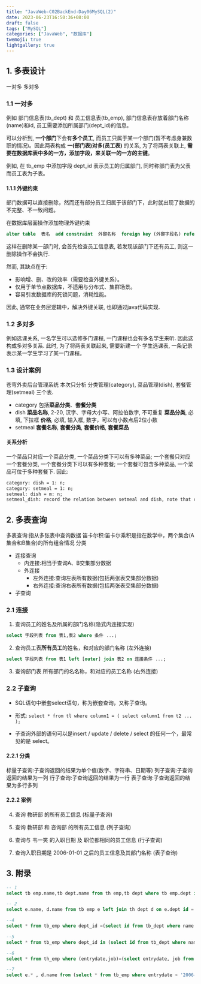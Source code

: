 ```yaml
---
title: "JavaWeb-C02BackEnd-Day06MySQL(2)"
date: 2023-06-23T16:50:36+08:00
draft: false
tags: ["MySQL"]
categories: ["JavaWeb", "数据库"]
twemoji: true
lightgallery: true
---
```


## 1. 多表设计
一对多
多对多
### 1.1 一对多
例如 部门信息表(tb_dept) 和 员工信息表(tb_emp), 部门信息表存放着部门名称(name)和id, 员工需要添加所属部门(dept_id)的信息。

可以分析到, **一个部门**下会有**多个员工**, 而员工只属于某一个部门(暂不考虑身兼数职的情况)。因此两表构成 **一(部门表)对多(员工表)** 的关系, 为了将两表关联上, **需要在数据库表中多的一方，添加字段，来关联一的一方的主键**。

例如, 在 tb_emp 中添加字段 dept_id 表示员工的归属部门, 同时称部门表为父表而员工表为子表。
#### 1.1.1 外键约束
部门数据可以直接删除，然而还有部分员工归属于该部门下，此时就出现了数据的不完整、不一致问题。

在数据库层面操作添加物理外键约束
```sql
alter table  表名  add constraint  外键名称  foreign key (外键字段名) references  主表(字段名);
```
这样在删除某一部门时, 会首先检查员工信息表, 若发现该部门下还有员工, 则这一删除操作不会执行.

然而, 其缺点在于:
* 影响增、删、改的效率（需要检查外键关系）。
* 仅用于单节点数据库，不适用与分布式、集群场景。
* 容易引发数据库的死锁问题，消耗性能。

因此, 通常在业务层逻辑中，解决外键关联, 也即通过java代码实现.

### 1.2 多对多
例如选课关系, 一名学生可以选修多门课程, 一门课程也会有多名学生来听. 因此这构成多对多关系.
此时, 为了将两表关联起来, 需要新建一个 学生选课表, 一条记录表示某一学生学习了某一门课程。

### 1.3 设计案例
苍穹外卖后台管理系统
本次只分析 分类管理(category), 菜品管理(dish), 套餐管理(setmeal) 三个表.
* category
包括**菜品分类**、**套餐分类**
* dish
**菜品名称**, 2-20, 汉字、字母大小写、阿拉伯数字, 不可重复
**菜品分类**, 必填, 下拉框
**价格**, 必填, 输入框, 数字，可以有小数点后2位小数
* setmeal
**套餐名称**, **套餐分类**, **套餐价格**, **套餐菜品**
#### 关系分析
一个菜品只对应一个菜品分类, 一个菜品分类下可以有多种菜品;
一个套餐只对应一个套餐分类, 一个套餐分类下可以有多种套餐;
一个套餐可包含多种菜品, 一个菜品可位于多种套餐下.
因此:
```cmd
category: dish = 1: n;
category: setmeal = 1: n;
setmeal: dish = m: n;
setmeal_dish: record the relation between setmeal and dish, note that copies is recorded too;
```

## 2. 多表查询
多表查询:指从多张表中查询数据
笛卡尔积:笛卡尔乘积是指在数学中，两个集合(A集合和B集合)的所有组合情况
分类
* 连接查询
  * 内连接:相当于查询A、B交集部分数据
  * 外连接
    * 左外连接:查询左表所有数据(包括两张表交集部分数据)
    * 右外连接:查询右表所有数据(包括两张表交集部分数据)
* 子查询

### 2.1 连接
1. 查询员工的姓名及所属的部门名称(隐式内连接实现)
```sql
select 字段列表 from 表1,表2 where 条件 ...;
```
2. 查询员工表**所有员工**的姓名，和对应的部门名称 (左外连接)
```sql
select 字段列表 from 表1 left [outer] join 表2 on 连接条件 ...;
```
3.  查询部门表 所有部门的名名称，和对应的员工名称 (右外连接)

### 2.2 子查询
* SQL语句中嵌套select语句，称为嵌套查询，又称子查询。

* 形式: `select * from tl where column1 = ( select column1 from t2 ... );`

* 子查询外部的语句可以是insert / update / delete / select 的任何一个，最常见的是 select。

#### 2.2.1 分类
标量子查询:子查询返回的结果为单个值(数字、字符串、日期等)
列子查询:子查询返回的结果为一列
行子查询:子查询返回的结果为一行
表子查询:子查询返回的结果为多行多列

#### 2.2.2 案例
4. 查询 教研部 的所有员工信息 (标量子查询)

5. 查询 教研部 和 咨询部 的所有员工信息 (列子查询)

6. 查询与 韦一笑 的入职日期 及 职位都相同的员工信息 (行子查询)

7. 查询入职日期是 2006-01-01 之后的员工信息及其部门名称 (表子查询)

## 3. 附录
```sql
-- 1
select tb emp.name,tb dept.name from th emp,tb dept where tb emp.dept id = th dept.id;

-- 2
select e.name, d.name from tb emp e left join th dept d on e.dept id = d.id;

--4
select * from tb_emp where dept_id =(select id from tb_dept where name = '教研部';

--5
select * from tb_emp where dept_id in (select id from tb_dept where name = '教研部' or name = '咨询部');

--6
select * from th_emp where (entrydate,job)=(select entrydate, job from tb_emp where name = '韦一笑');

--7
select e.* , d.name from (select * from tb_emp where entrydate > '2006-01-01') e , tb_dept d where e.dept id = d.id;
```